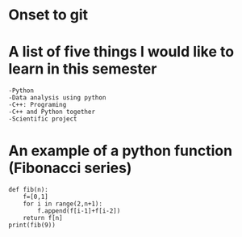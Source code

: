 # Onset to git
# A list of five things I would like to learn in this semester
```
-Python 
-Data analysis using python
-C++: Programing
-C++ and Python together
-Scientific project

```
# An example of a python function (Fibonacci series)
```
def fib(n): 
    f=[0,1]
    for i in range(2,n+1):
        f.append(f[i-1]+f[i-2])
    return f[n]
print(fib(9))

```
